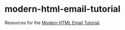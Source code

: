# modern-html-email-tutorial

Resources for the [Modern HTML Email Tutorial](http://blog.edmdesigner.com/tag/modern-html-email-tutorial/).
